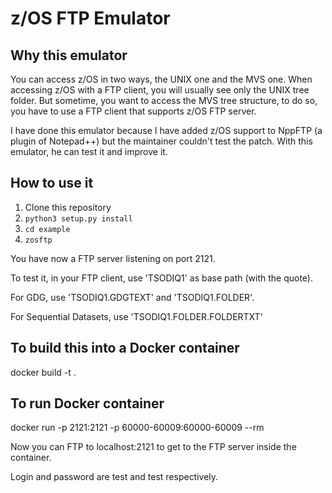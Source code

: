 # z/OS FTP Emulator

## Why this emulator

You can access z/OS in two ways, the UNIX one and the MVS one. When accessing
z/OS with a FTP client, you will usually see only the UNIX tree folder. But
sometime, you want to access the MVS tree structure, to do so, you have to
use a FTP client that supports z/OS FTP server.

I have done this emulator because I have added z/OS support to NppFTP (a
plugin of Notepad++) but the maintainer couldn't test the patch. With this
emulator, he can test it and improve it.

## How to use it

1. Clone this repository
2. `python3 setup.py install`
3. `cd example`
4. `zosftp`

You have now a FTP server listening on port 2121.

To test it, in your FTP client, use 'TSODIQ1' as base path (with the quote).

For GDG, use 'TSODIQ1.GDGTEXT' and 'TSODIQ1.FOLDER'.

For Sequential Datasets, use 'TSODIQ1.FOLDER.FOLDERTXT'

## To build this into a Docker container
docker build -t <tag> .

## To run Docker container
docker run -p 2121:2121 -p 60000-60009:60000-60009 --rm <tag>

Now you can FTP to localhost:2121 to get to the FTP server inside the container.

Login and password are test and test respectively.
